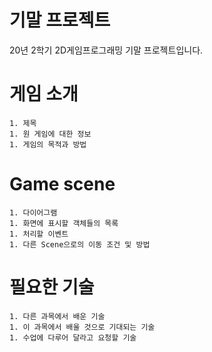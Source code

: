 # 기말 프로젝트

20년 2학기 2D게임프로그래밍 기말 프로젝트입니다.

# 게임 소개

	1. 제목
	1. 원 게임에 대한 정보
	1. 게임의 목적과 방법

# Game scene

	1. 다이어그램
	1. 화면에 표시할 객체들의 목록
	1. 처리할 이벤트
	1. 다른 Scene으로의 이동 조건 및 방법

# 필요한 기술

	1. 다른 과목에서 배운 기술
	1. 이 과목에서 배울 것으로 기대되는 기술
	1. 수업에 다루어 달라고 요청할 기술